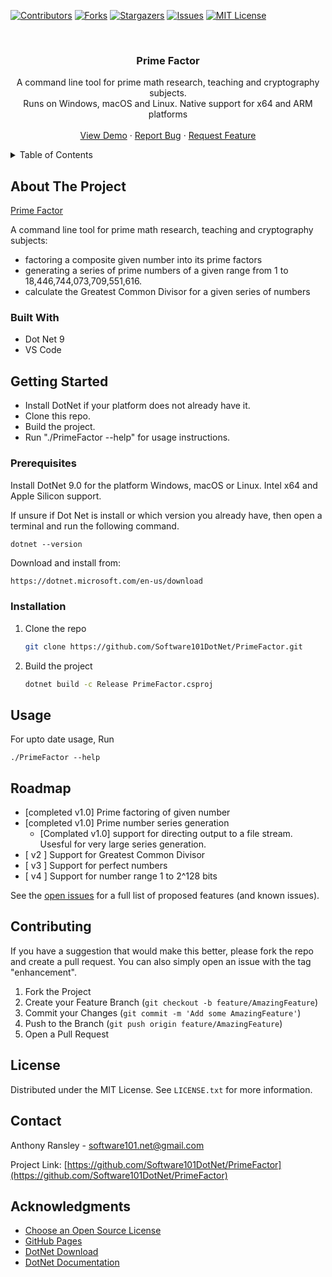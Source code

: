 <!-- A template readme.md file as a starting point of a new software project -->
<a name="readme-top"></a>
<!-- If you have a suggestion that would make this better, please fork the repo and create a pull request or simply open an issue with the tag "enhancement". -->

<!-- PROJECT SHIELDS -->
<!--
using markdown "reference style" links for readability in this file.
Reference links are enclosed in brackets [ ] instead of parentheses ( ).
See the bottom of this document for the declaration of the reference variables for contributors-url, forks-url, etc. 
https://www.markdownguide.org/basic-syntax/#reference-style-links
-->
[![Contributors][contributors-shield]][contributors-url]
[![Forks][forks-shield]][forks-url]
[![Stargazers][stars-shield]][stars-url]
[![Issues][issues-shield]][issues-url]
[![MIT License][license-shield]][license-url]


<!-- PROJECT LOGO -->
<br />
<div align="center">


<h3 align="center">Prime Factor</h3>

  <p align="center">
    A command line tool for prime math research, teaching and cryptography subjects. 
    <br>Runs on Windows, macOS and Linux. Native support for x64 and ARM platforms<br/>
    <br />
    <a href="https://github.com/Software101DotNet/PrimeFactor">View Demo</a>
    ·
    <a href="https://github.com/Software101DotNet/PrimeFactor/issues">Report Bug</a>
    ·
    <a href="https://github.com/Software101DotNet/PrimeFactor/issues">Request Feature</a>
  </p>
</div>



<!-- TABLE OF CONTENTS, can be removed if readme is small -->
<details>
  <summary>Table of Contents</summary>
  <ol>
    <li>
      <a href="#about-the-project">About The Project</a>
      <ul>
        <li><a href="#built-with">Built With</a></li>
      </ul>
    </li>
    <li>
      <a href="#getting-started">Getting Started</a>
      <ul>
        <li><a href="#prerequisites">Prerequisites</a></li>
        <li><a href="#installation">Installation</a></li>
      </ul>
    </li>
    <li><a href="#usage">Usage</a></li>
    <li><a href="#roadmap">Roadmap</a></li>
    <li><a href="#contributing">Contributing</a></li>
    <li><a href="#license">License</a></li>
    <li><a href="#contact">Contact</a></li>
    <li><a href="#acknowledgments">Acknowledgments</a></li>
  </ol>
</details>



<!-- ABOUT THE PROJECT -->
## About The Project

[Prime Factor](https://www.software101.net/PrimeFactor)

A command line tool for prime math research, teaching and cryptography subjects:
  * factoring a composite given number into its prime factors
  * generating a series of prime numbers of a given range from 1 to 18,446,744,073,709,551,616.
  * calculate the Greatest Common Divisor for a given series of numbers




### Built With

* Dot Net 9
* VS Code



<!-- GETTING STARTED -->
## Getting Started

* Install DotNet if your platform does not already have it. 
* Clone this repo.
* Build the project.
* Run "./PrimeFactor --help" for usage instructions. 

### Prerequisites

  Install DotNet 9.0 for the platform Windows, macOS or Linux. Intel x64 and Apple Silicon support. 
  
  If unsure if Dot Net is install or which version you already have, then open a terminal and run the following command.

  ```
  dotnet --version
  ```

  Download and install from:

  ```sh
  https://dotnet.microsoft.com/en-us/download
  ```

### Installation

1. Clone the repo
   ```sh
   git clone https://github.com/Software101DotNet/PrimeFactor.git
   ```
2. Build the project
   ```sh
   dotnet build -c Release PrimeFactor.csproj
   ```


<!-- USAGE EXAMPLES -->
## Usage

For upto date usage, Run 
```
./PrimeFactor --help 
```


<!-- ROADMAP -->
## Roadmap

- [completed v1.0] Prime factoring of given number
- [completed v1.0] Prime number series generation
    - [Complated v1.0] support for directing output to a file stream. Usesful for very large series generation.
- [ v2 ] Support for Greatest Common Divisor
- [ v3 ] Support for perfect numbers
- [ v4 ] Support for number range 1 to 2^128 bits

See the [open issues](https://github.com/Software101DotNet/CreateDotNetProject/issues) for a full list of proposed features (and known issues).


<!-- CONTRIBUTING -->
## Contributing

If you have a suggestion that would make this better, please fork the repo and create a pull request. You can also simply open an issue with the tag "enhancement".


1. Fork the Project
2. Create your Feature Branch (`git checkout -b feature/AmazingFeature`)
3. Commit your Changes (`git commit -m 'Add some AmazingFeature'`)
4. Push to the Branch (`git push origin feature/AmazingFeature`)
5. Open a Pull Request




<!-- LICENSE -->
## License

Distributed under the MIT License. See `LICENSE.txt` for more information.




<!-- CONTACT -->
## Contact

Anthony Ransley - software101.net@gmail.com

Project Link: [https://github.com/Software101DotNet/PrimeFactor](https://github.com/Software101DotNet/PrimeFactor)




<!-- ACKNOWLEDGMENTS -->
## Acknowledgments

* [Choose an Open Source License](https://choosealicense.com)
* [GitHub Pages](https://pages.github.com)
* [DotNet Download](https://dotnet.microsoft.com/en-us/download)
* [DotNet Documentation](https://learn.microsoft.com/en-us/dotnet)





<!-- MARKDOWN LINKS & IMAGES -->
<!-- https://www.markdownguide.org/basic-syntax/#reference-style-links -->
[contributors-shield]: https://img.shields.io/github/contributors/Software101DotNet/PrimeFactor.svg?style=for-the-badge
[contributors-url]: https://github.com/Software101DotNet/PrimeFactor/graphs/contributors
[forks-shield]: https://img.shields.io/github/forks/Software101DotNet/PrimeFactor.svg?style=for-the-badge
[forks-url]: https://github.com/Software101DotNet/PrimeFactor/network/members
[stars-shield]: https://img.shields.io/github/stars/Software101DotNet/PrimeFactor.svg?style=for-the-badge
[stars-url]: https://github.com/Software101DotNet/PrimeFactor/stargazers

[issues-shield]: https://img.shields.io/github/issues/Software101DotNet/PrimeFactor.svg?style=for-the-badge
[issues-url]: https://github.com/Software101DotNet/CreateDotNetProject/issues

[license-shield]: https://img.shields.io/github/license/Software101DotNet/PrimeFactor.svg?style=for-the-badge
[license-url]: https://github.com/Software101DotNet/PrimeFactor/blob/main/LICENSE.txt

[product-screenshot]: images/screenshot.png
[Next.js]: https://img.shields.io/badge/next.js-000000?style=for-the-badge&logo=nextdotjs&logoColor=white
[Next-url]: https://nextjs.org/
[React.js]: https://img.shields.io/badge/React-20232A?style=for-the-badge&logo=react&logoColor=61DAFB
[React-url]: https://reactjs.org/
[Vue.js]: https://img.shields.io/badge/Vue.js-35495E?style=for-the-badge&logo=vuedotjs&logoColor=4FC08D
[Vue-url]: https://vuejs.org/
[Angular.io]: https://img.shields.io/badge/Angular-DD0031?style=for-the-badge&logo=angular&logoColor=white
[Angular-url]: https://angular.io/
[Svelte.dev]: https://img.shields.io/badge/Svelte-4A4A55?style=for-the-badge&logo=svelte&logoColor=FF3E00
[Svelte-url]: https://svelte.dev/
[Laravel.com]: https://img.shields.io/badge/Laravel-FF2D20?style=for-the-badge&logo=laravel&logoColor=white
[Laravel-url]: https://laravel.com
[Bootstrap.com]: https://img.shields.io/badge/Bootstrap-563D7C?style=for-the-badge&logo=bootstrap&logoColor=white
[Bootstrap-url]: https://getbootstrap.com
[JQuery.com]: https://img.shields.io/badge/jQuery-0769AD?style=for-the-badge&logo=jquery&logoColor=white
[JQuery-url]: https://jquery.com 
